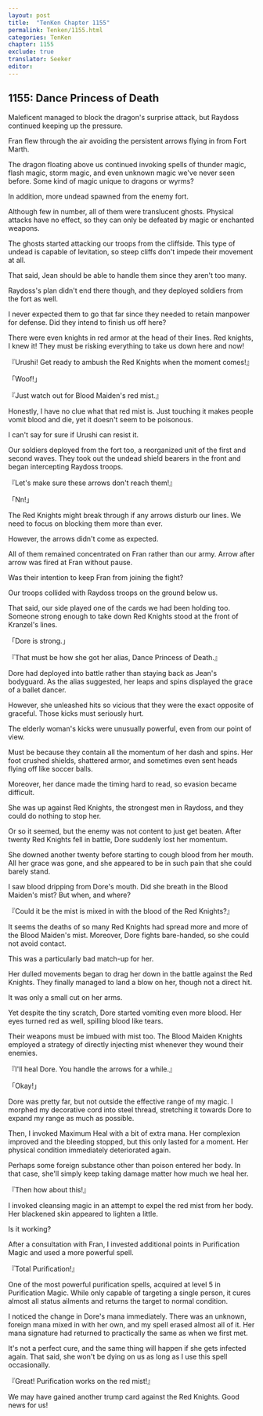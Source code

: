 ```yaml
---
layout: post
title:  "TenKen Chapter 1155"
permalink: Tenken/1155.html
categories: TenKen
chapter: 1155
exclude: true
translator: Seeker
editor: 
---
```

<h2>1155: Dance Princess of Death</h2>

Maleficent managed to block the dragon's surprise attack, but Raydoss continued keeping up the pressure.

Fran flew through the air avoiding the persistent arrows flying in from Fort Marth.

The dragon floating above us continued invoking spells of thunder magic, flash magic, storm magic, and even unknown magic we've never seen before. Some kind of magic unique to dragons or wyrms?

In addition, more undead spawned from the enemy fort.

Although few in number, all of them were translucent ghosts. Physical attacks have no effect, so they can only be defeated by magic or enchanted weapons.

The ghosts started attacking our troops from the cliffside. This type of undead is capable of levitation, so steep cliffs don't impede their movement at all.

That said, Jean should be able to handle them since they aren't too many.

Raydoss's plan didn't end there though, and they deployed soldiers from the fort as well.

I never expected them to go that far since they needed to retain manpower for defense. Did they intend to finish us off here?

There were even knights in red armor at the head of their lines. Red knights, I knew it! They must be risking everything to take us down here and now!

『Urushi! Get ready to ambush the Red Knights when the moment comes!』

「Woof!」

『Just watch out for Blood Maiden's red mist.』

Honestly, I have no clue what that red mist is. Just touching it makes people vomit blood and die, yet it doesn't seem to be poisonous.

I can't say for sure if Urushi can resist it.

Our soldiers deployed from the fort too, a reorganized unit of the first and second waves. They took out the undead shield bearers in the front and began intercepting Raydoss troops.

『Let's make sure these arrows don't reach them!』

「Nn!」

The Red Knights might break through if any arrows disturb our lines. We need to focus on blocking them more than ever.

However, the arrows didn't come as expected.

All of them remained concentrated on Fran rather than our army. Arrow after arrow was fired at Fran without pause.

Was their intention to keep Fran from joining the fight?

Our troops collided with Raydoss troops on the ground below us.

That said, our side played one of the cards we had been holding too. Someone strong enough to take down Red Knights stood at the front of Kranzel's lines.

「Dore is strong.」

『That must be how she got her alias, Dance Princess of Death.』

Dore had deployed into battle rather than staying back as Jean's bodyguard. As the alias suggested, her leaps and spins displayed the grace of a ballet dancer.

However, she unleashed hits so vicious that they were the exact opposite of graceful. Those kicks must seriously hurt.

The elderly woman's kicks were unusually powerful, even from our point of view.

Must be because they contain all the momentum of her dash and spins. Her foot crushed shields, shattered armor, and sometimes even sent heads flying off like soccer balls.

Moreover, her dance made the timing hard to read, so evasion became difficult.

She was up against Red Knights, the strongest men in Raydoss, and they could do nothing to stop her.

Or so it seemed, but the enemy was not content to just get beaten. After twenty Red Knights fell in battle, Dore suddenly lost her momentum.

She downed another twenty before starting to cough blood from her mouth. All her grace was gone, and she appeared to be in such pain that she could barely stand.

I saw blood dripping from Dore's mouth. Did she breath in the Blood Maiden's mist? But when, and where?

『Could it be the mist is mixed in with the blood of the Red Knights?』

It seems the deaths of so many Red Knights had spread more and more of the Blood Maiden's mist. Moreover, Dore fights bare-handed, so she could not avoid contact.

This was a particularly bad match-up for her.

Her dulled movements began to drag her down in the battle against the Red Knights. They finally managed to land a blow on her, though not a direct hit.

It was only a small cut on her arms.

Yet despite the tiny scratch, Dore started vomiting even more blood. Her eyes turned red as well, spilling blood like tears.

Their weapons must be imbued with mist too. The Blood Maiden Knights employed a strategy of directly injecting mist whenever they wound their enemies.

『I'll heal Dore. You handle the arrows for a while.』

「Okay!」

Dore was pretty far, but not outside the effective range of my magic. I morphed my decorative cord into steel thread, stretching it towards Dore to expand my range as much as possible.

Then, I invoked Maximum Heal with a bit of extra mana. Her complexion improved and the bleeding stopped, but this only lasted for a moment. Her physical condition immediately deteriorated again.

Perhaps some foreign substance other than poison entered her body. In that case, she'll simply keep taking damage matter how much we heal her.

『Then how about this!』

I invoked cleansing magic in an attempt to expel the red mist from her body. Her blackened skin appeared to lighten a little.

Is it working?

After a consultation with Fran, I invested additional points in Purification Magic and used a more powerful spell.

『Total Purification!』

One of the most powerful purification spells, acquired at level 5 in Purification Magic. While only capable of targeting a single person, it cures almost all status ailments and returns the target to normal condition.

I noticed the change in Dore's mana immediately. There was an unknown, foreign mana mixed in with her own, and my spell erased almost all of it. Her mana signature had returned to practically the same as when we first met.

It's not a perfect cure, and the same thing will happen if she gets infected again. That said, she won't be dying on us as long as I use this spell occasionally.

『Great! Purification works on the red mist!』

We may have gained another trump card against the Red Knights. Good news for us!



